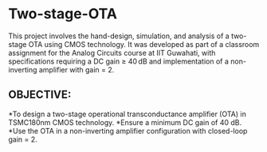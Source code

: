 # Two-stage-OTA
This project involves the hand-design, simulation, and analysis of a two-stage OTA using CMOS technology. It was developed as part of a classroom assignment for the Analog Circuits course at IIT Guwahati, with specifications requiring a DC gain ≥ 40 dB and implementation of a non-inverting amplifier with gain = 2.  
## OBJECTIVE:
*To design a two-stage operational transconductance amplifier (OTA) in TSMC180nm CMOS technology.
*Ensure a minimum DC gain of 40 dB.
*Use the OTA in a non-inverting amplifier configuration with closed-loop gain = 2.
